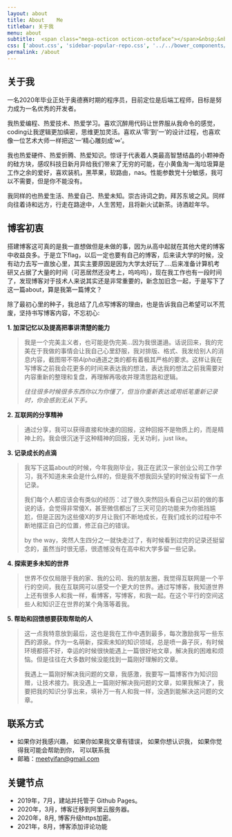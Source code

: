 ```yaml
---
layout: about
title: About    Me
titlebar: 关于我
menu: about
subtitle:  <span class="mega-octicon octicon-octoface"></span>&nbsp;&nbsp; I am a programmer         
css: ['about.css', 'sidebar-popular-repo.css', '../../bower_components/flag-icon-css/css/flag-icon.min.css']
permalink: /about
---
```


## 关于我

一名2020年毕业正处于奥德赛时期的程序员，目前定位是后端工程师，目标是努力成为一名优秀的开发者。

我热爱编程、热爱技术、热爱学习。喜欢沉醉用代码让世界服从我命令的感觉，coding让我逻辑更加缜密，思维更加灵活。喜欢从‘零’到‘一’的设计过程，也喜欢像一位艺术大师一样把这‘一’精心雕刻成‘∞’。

我也热爱硬件、热爱折腾、热爱知识。惊讶于代表着人类最高智慧结晶的小颗神奇的硅方块，感叹科技日新月异给我们带来了无穷的可能，在小黄鱼淘一淘垃圾算是工作之余的爱好，喜欢装机，黑苹果，软路由，nas。性能参数党十分敏感，我可以不需要，但是你不能没有。

我同样的也热爱生活、热爱自己、热爱未知。崇古诗词之韵，拜苏东坡之风。同样向往着诗和远方，行走在路途中，人生苦短，且将新火试新茶。诗酒趁年华。

## 博客初衷

搭建博客这可真的是我一直想做但是未做的事，因为从高中起就在其他大佬的博客中收益良多。于是立下flag，以后一定也要有自己的博客，后来读大学的时候，没有动力去写一直放心里，其实主要原因是因为大学太好玩了....后来准备计算机考研又占据了大量的时间（可恶居然还没考上，呜呜呜），现在我工作也有一段时间了，发现博客对于技术人来说其实还是非常重要的，新念加旧念一起，于是写下了这一篇about，算是我第一篇博文？

除了最初心里的种子，我总结了几点写博客的理由，也是告诉我自己希望可以不荒废，坚持书写博客内容，不忘初心: 

**1. 加深记忆以及提高把事讲清楚的能力**

> 我是一个完美主义者，也可能是伪完美...因为我很邋遢。话说回来，我的完美在于我做的事情会让我自己心里舒服，我对排版、格式、我发给别人的消息内容，截图带不带*Alpha*通道之类的都有着极其严格的要求。这样让我在写博客之前我会花更多的时间来表达我的想法，表达我的想法之前我需要对内容重新的整理和复盘，再理解再吸收并理清思路和逻辑。
>
> *往往很多时候很多东西你以为你懂了，但当你重新表达或用纸笔重新记录时，你会感到无从下手。*

**2. 互联网的分享精神**

> 通过分享，我可以获得直接和快速的回报，这种回报不是物质上的，而是精神上的。我会很沉迷于这种精神的回报，无关功利，just like。

**3. 记录成长的点滴**

> 我写下这篇about的时候，今年我刚毕业，我正在武汉一家创业公司工作学习，我不知道未来会是什么样的，但是我不想我回头望的时候没有留下一点记录。
>
> 我们每个人都应该会有类似的经历：过了很久突然回头看自己以前的做的事说的话，会觉得非常傻X，甚至微信都出了三天可见的功能来为你抵挡尴尬，但是正因为这些傻X的岁月让我们不断地成长，在我们成长的过程中不断地摆正自己的位置，修正自己的错误。
>
> by the way，突然人生四分之一就快走过了，有时候看到过完的记录还挺留念的，虽然当时很无感，很遗憾没有在高中和大学多留一些记录。

**4. 探索更多未知的世界**

> 世界不仅仅局限于我的家、我的公司、我的朋友圈，我觉得互联网是一个平行的空间，我在互联网可以感受一个更大的世界。通过写博客，我知道世界上还有很多人和我一样，看博客，写博客，和我一起。在这个平行的空间这些人和知识正在世界的某个角落等着我。

**5. 帮助和回馈想要获取帮助的人** 

> 这一点我特意放到最后，这也是我在工作中遇到最多，每次激励我写一些东西的源泉。作为一名萌新，探索未知的知识领域，总是喷一鼻子灰，有时候环境都搭不好，幸运的时候很快能遇上一篇很好地文章，解决我的困难和烦恼。但是往往在大多数时候没能找到一篇刚好理解的文章。
>
> 我遇上一篇刚好解决我问题的文章，我感激，我要写一篇博客作为知识回赠，让技术接力。我没遇上一篇刚好解决我问题的文章，如果我解决了，我要把我的知识分享出来，填补万一有人和我一样，没遇到能解决这问题的文章。

## 联系方式
- 如果你对我感兴趣，
如果你如果我文章有错误，
如果你想认识我，
如果你觉得我可能会帮助到你，
可以联系我
- 邮箱：meetyifan@gmail.com

## 关键节点

- 2019年，7月，建站并托管于 Github Pages。
- 2020年，3月，博客迁移到阿里云服务器。
- 2020年，8月, 博客升级https加密。
- 2021年，8月，博客添加评论功能